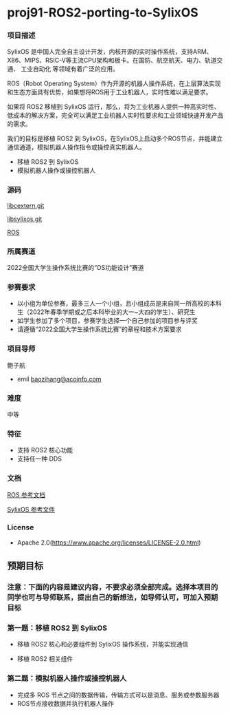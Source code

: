 # proj91-ROS2-porting-to-SylixOS

### 项目描述

SylixOS 是中国人完全自主设计开发，内核开源的实时操作系统，支持ARM、X86、MIPS、RSIC-V等主流CPU架构和板卡。在国防、航空航天、电力、轨道交通、 工业自动化 等领域有着广泛的应用。

ROS（Robot Operating System）作为开源的机器人操作系统，在上层算法实现和生态方面具有优势，如果想将ROS用于工业机器人，实时性难以满足要求。

如果将 ROS2 移植到 SylixOS 运行，那么，将为工业机器人提供一种高实时性、低成本的解决方案，完全可以满足工业机器人实时性要求和工业领域快速开发产品的需求。

我们的目标是移植  ROS2 到 SylixOS，在SylixOS上启动多个ROS节点，并能建立通信通道，模拟机器人操作指令或操控真实机器人。

- 移植  ROS2 到 SylixOS 
- 模拟机器人操作或操控机器人

### 源码

 [libcextern.git](http://git.sylixos.com/cgit/cgit.cgi/libcextern.git/) 

 [libsylixos.git](http://git.sylixos.com/cgit/cgit.cgi/libsylixos.git/) 

 [ROS](https://www.ros.org/)



### 所属赛道

2022全国大学生操作系统比赛的“OS功能设计”赛道



### 参赛要求

- 以小组为单位参赛，最多三人一个小组，且小组成员是来自同一所高校的本科生（2022年春季学期或之后本科毕业的大一~大四的学生）、研究生
- 如学生参加了多个项目，参赛学生选择一个自己参加的项目参与评奖
- 请遵循“2022全国大学生操作系统比赛”的章程和技术方案要求



### 项目导师


鲍子航
* emil baozihang@acoinfo.com


  

### 难度

中等

### 特征

- 支持 ROS2 核心功能 
- 支持任一种 DDS


### 文档

[ROS 参考文档](https://docs.ros.org/en/foxy/Installation.html)

[SylixOS 参考文件](https://github.com/acoinfo/sylixos_oscomp_2021)

### License

- Apache 2.0(https://www.apache.org/licenses/LICENSE-2.0.html)

## 预期目标

### 注意：下面的内容是建议内容，不要求必须全部完成。选择本项目的同学也可与导师联系，提出自己的新想法，如导师认可，可加入预期目标



### 第一题：移植 ROS2 到 SylixOS 

* 移植 ROS2 核心和必要组件到 SylixOS 操作系统，并能实现通信

* 移植 ROS2 相关组件

  

### 第二题：模拟机器人操作或操控机器人

* 完成多 ROS 节点之间的数据传输，传输方式可以是消息、服务或参数服务器
* ROS节点接收数据并执行机器人操作

  

